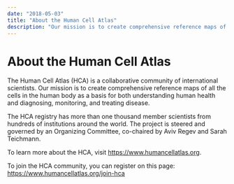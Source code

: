```yaml
---
date: "2018-05-03"
title: "About the Human Cell Atlas"
description: "Our mission is to create comprehensive reference maps of all the cells in the human body as a basis for both understanding human health and diagnosing, monitoring, and treating disease."
---
```


# About the Human Cell Atlas
The Human Cell Atlas (HCA) is a collaborative community of international scientists. Our mission is to create comprehensive reference maps of all the cells in the human body as a basis for both understanding human health and diagnosing, monitoring, and treating disease.

The HCA registry has more than one thousand member scientists from hundreds of institutions around the world. The project is steered and governed by an Organizing Committee, co-chaired by Aviv Regev and Sarah Teichmann.

To learn more about the HCA, visit <https://www.humancellatlas.org>.

To join the HCA community, you can register on this page: <https://www.humancellatlas.org/join-hca>

